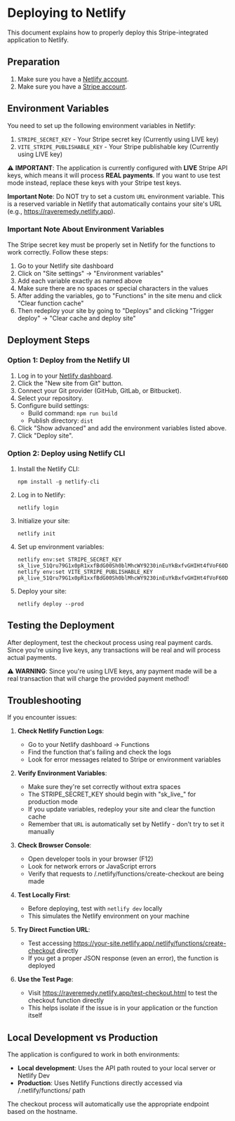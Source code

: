 # Deploying to Netlify

This document explains how to properly deploy this Stripe-integrated application to Netlify.

## Preparation

1. Make sure you have a [Netlify account](https://app.netlify.com/signup).
2. Make sure you have a [Stripe account](https://dashboard.stripe.com/register).

## Environment Variables

You need to set up the following environment variables in Netlify:

1. `STRIPE_SECRET_KEY` - Your Stripe secret key (Currently using LIVE key)
2. `VITE_STRIPE_PUBLISHABLE_KEY` - Your Stripe publishable key (Currently using LIVE key)

⚠️ **IMPORTANT**: The application is currently configured with **LIVE** Stripe API keys, which means it will process **REAL payments**. If you want to use test mode instead, replace these keys with your Stripe test keys.

**Important Note**: Do NOT try to set a custom `URL` environment variable. This is a reserved variable in Netlify that automatically contains your site's URL (e.g., https://raveremedy.netlify.app).

### Important Note About Environment Variables

The Stripe secret key must be properly set in Netlify for the functions to work correctly. Follow these steps:

1. Go to your Netlify site dashboard
2. Click on "Site settings" → "Environment variables"
3. Add each variable exactly as named above
4. Make sure there are no spaces or special characters in the values
5. After adding the variables, go to "Functions" in the site menu and click "Clear function cache"
6. Then redeploy your site by going to "Deploys" and clicking "Trigger deploy" → "Clear cache and deploy site"

## Deployment Steps

### Option 1: Deploy from the Netlify UI

1. Log in to your [Netlify dashboard](https://app.netlify.com/).
2. Click the "New site from Git" button.
3. Connect your Git provider (GitHub, GitLab, or Bitbucket).
4. Select your repository.
5. Configure build settings:
   - Build command: `npm run build`
   - Publish directory: `dist`
6. Click "Show advanced" and add the environment variables listed above.
7. Click "Deploy site".

### Option 2: Deploy using Netlify CLI

1. Install the Netlify CLI:
   ```
   npm install -g netlify-cli
   ```

2. Log in to Netlify:
   ```
   netlify login
   ```

3. Initialize your site:
   ```
   netlify init
   ```

4. Set up environment variables:
   ```
   netlify env:set STRIPE_SECRET_KEY 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
   netlify env:set VITE_STRIPE_PUBLISHABLE_KEY pk_live_51Qru79G1x0pR1xxfBdG00Sh0blMhcWY9230inEuYkBxfvGHIHt4fVoF60D3hHexHxcM1QLpZbuFCWZkuDtFcCjKY00WQi7IgL9
   ```

5. Deploy your site:
   ```
   netlify deploy --prod
   ```

## Testing the Deployment

After deployment, test the checkout process using real payment cards. Since you're using live keys, any transactions will be real and will process actual payments.

⚠️ **WARNING**: Since you're using LIVE keys, any payment made will be a real transaction that will charge the provided payment method!

## Troubleshooting

If you encounter issues:

1. **Check Netlify Function Logs**:
   - Go to your Netlify dashboard → Functions
   - Find the function that's failing and check the logs
   - Look for error messages related to Stripe or environment variables

2. **Verify Environment Variables**:
   - Make sure they're set correctly without extra spaces
   - The STRIPE_SECRET_KEY should begin with "sk_live_" for production mode
   - If you update variables, redeploy your site and clear the function cache
   - Remember that `URL` is automatically set by Netlify - don't try to set it manually

3. **Check Browser Console**:
   - Open developer tools in your browser (F12)
   - Look for network errors or JavaScript errors
   - Verify that requests to /.netlify/functions/create-checkout are being made

4. **Test Locally First**:
   - Before deploying, test with `netlify dev` locally
   - This simulates the Netlify environment on your machine

5. **Try Direct Function URL**:
   - Test accessing https://your-site.netlify.app/.netlify/functions/create-checkout directly
   - If you get a proper JSON response (even an error), the function is deployed

6. **Use the Test Page**:
   - Visit https://raveremedy.netlify.app/test-checkout.html to test the checkout function directly
   - This helps isolate if the issue is in your application or the function itself

## Local Development vs Production

The application is configured to work in both environments:

- **Local development**: Uses the API path routed to your local server or Netlify Dev
- **Production**: Uses Netlify Functions directly accessed via /.netlify/functions/ path

The checkout process will automatically use the appropriate endpoint based on the hostname. 